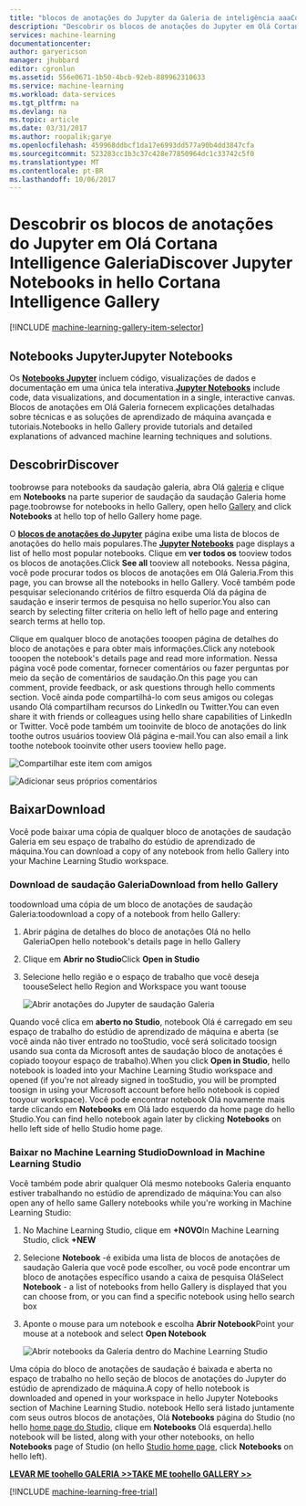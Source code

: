 ```yaml
---
title: "blocos de anotações do Jupyter da Galeria de inteligência aaaCortana | Microsoft Docs"
description: "Descobrir os blocos de anotações do Jupyter em Olá Cortana Intelligence Galeria."
services: machine-learning
documentationcenter: 
author: garyericson
manager: jhubbard
editor: cgronlun
ms.assetid: 556e0671-1b50-4bcb-92eb-889962310633
ms.service: machine-learning
ms.workload: data-services
ms.tgt_pltfrm: na
ms.devlang: na
ms.topic: article
ms.date: 03/31/2017
ms.author: roopalik;garye
ms.openlocfilehash: 459968ddbcf1da17e6993dd577a90b4dd3847cfa
ms.sourcegitcommit: 523283cc1b3c37c428e77850964dc1c33742c5f0
ms.translationtype: MT
ms.contentlocale: pt-BR
ms.lasthandoff: 10/06/2017
---
```

# <a name="discover-jupyter-notebooks-in-hello-cortana-intelligence-gallery"></a><span data-ttu-id="b7204-103">Descobrir os blocos de anotações do Jupyter em Olá Cortana Intelligence Galeria</span><span class="sxs-lookup"><span data-stu-id="b7204-103">Discover Jupyter Notebooks in hello Cortana Intelligence Gallery</span></span>
[!INCLUDE [machine-learning-gallery-item-selector](../../includes/machine-learning-gallery-item-selector.md)]

## <a name="jupyter-notebooks"></a><span data-ttu-id="b7204-104">Notebooks Jupyter</span><span class="sxs-lookup"><span data-stu-id="b7204-104">Jupyter Notebooks</span></span>
<span data-ttu-id="b7204-105">Os **[Notebooks Jupyter](https://gallery.cortanaintelligence.com/notebooks)** incluem código, visualizações de dados e documentação em uma única tela interativa.</span><span class="sxs-lookup"><span data-stu-id="b7204-105">**[Jupyter Notebooks](https://gallery.cortanaintelligence.com/notebooks)** include code, data visualizations, and documentation in a single, interactive canvas.</span></span>
<span data-ttu-id="b7204-106">Blocos de anotações em Olá Galeria fornecem explicações detalhadas sobre técnicas e as soluções de aprendizado de máquina avançada e tutoriais.</span><span class="sxs-lookup"><span data-stu-id="b7204-106">Notebooks in hello Gallery provide tutorials and detailed explanations of advanced machine learning techniques and solutions.</span></span>

## <a name="discover"></a><span data-ttu-id="b7204-107">Descobrir</span><span class="sxs-lookup"><span data-stu-id="b7204-107">Discover</span></span>
  <span data-ttu-id="b7204-108">toobrowse para notebooks da saudação galeria, abra Olá [galeria](http://gallery.cortanaintelligence.com) e clique em **Notebooks** na parte superior de saudação da saudação Galeria home page.</span><span class="sxs-lookup"><span data-stu-id="b7204-108">toobrowse for notebooks in hello Gallery, open hello [Gallery](http://gallery.cortanaintelligence.com) and click **Notebooks** at hello top of hello Gallery home page.</span></span>

 <span data-ttu-id="b7204-109">O  **[blocos de anotações do Jupyter](https://gallery.cortanaintelligence.com/notebooks)**  página exibe uma lista de blocos de anotações do hello mais populares.</span><span class="sxs-lookup"><span data-stu-id="b7204-109">The **[Jupyter Notebooks](https://gallery.cortanaintelligence.com/notebooks)** page displays a list of hello most popular notebooks.</span></span>
<span data-ttu-id="b7204-110">Clique em **ver todos os** tooview todos os blocos de anotações.</span><span class="sxs-lookup"><span data-stu-id="b7204-110">Click **See all** tooview all notebooks.</span></span>
<span data-ttu-id="b7204-111">Nessa página, você pode procurar todos os blocos de anotações em Olá Galeria.</span><span class="sxs-lookup"><span data-stu-id="b7204-111">From this page, you can browse all the notebooks in hello Gallery.</span></span> <span data-ttu-id="b7204-112">Você também pode pesquisar selecionando critérios de filtro esquerda Olá da página de saudação e inserir termos de pesquisa no hello superior.</span><span class="sxs-lookup"><span data-stu-id="b7204-112">You also can search by selecting filter criteria on hello left of hello page and entering search terms at hello top.</span></span>

 <span data-ttu-id="b7204-113">Clique em qualquer bloco de anotações tooopen página de detalhes do bloco de anotações e para obter mais informações.</span><span class="sxs-lookup"><span data-stu-id="b7204-113">Click any notebook tooopen the notebook's details page and read more information.</span></span> <span data-ttu-id="b7204-114">Nessa página você pode comentar, fornecer comentários ou fazer perguntas por meio da seção de comentários de saudação.</span><span class="sxs-lookup"><span data-stu-id="b7204-114">On this page you can comment, provide feedback, or ask questions through hello comments section.</span></span> <span data-ttu-id="b7204-115">Você ainda pode compartilhá-lo com seus amigos ou colegas usando Olá compartilham recursos do LinkedIn ou Twitter.</span><span class="sxs-lookup"><span data-stu-id="b7204-115">You can even share it with friends or colleagues using hello share capabilities of LinkedIn or Twitter.</span></span> <span data-ttu-id="b7204-116">Você pode também um tooinvite de bloco de anotações do link toothe outros usuários tooview Olá página e-mail.</span><span class="sxs-lookup"><span data-stu-id="b7204-116">You can also email a link toothe notebook tooinvite other users tooview hello page.</span></span>

![Compartilhar este item com amigos](media/machine-learning-gallery-how-to-use-contribute-publish/share-links.png)

![Adicionar seus próprios comentários](media/machine-learning-gallery-how-to-use-contribute-publish/comments.png)

## <a name="download"></a><span data-ttu-id="b7204-119">Baixar</span><span class="sxs-lookup"><span data-stu-id="b7204-119">Download</span></span>
<span data-ttu-id="b7204-120">Você pode baixar uma cópia de qualquer bloco de anotações de saudação Galeria em seu espaço de trabalho do estúdio de aprendizado de máquina.</span><span class="sxs-lookup"><span data-stu-id="b7204-120">You can download a copy of any notebook from hello Gallery into your Machine Learning Studio workspace.</span></span>

### <a name="download-from-hello-gallery"></a><span data-ttu-id="b7204-121">Download de saudação Galeria</span><span class="sxs-lookup"><span data-stu-id="b7204-121">Download from hello Gallery</span></span>
<span data-ttu-id="b7204-122">toodownload uma cópia de um bloco de anotações de saudação Galeria:</span><span class="sxs-lookup"><span data-stu-id="b7204-122">toodownload a copy of a notebook from hello Gallery:</span></span>

1. <span data-ttu-id="b7204-123">Abrir página de detalhes do bloco de anotações Olá no hello Galeria</span><span class="sxs-lookup"><span data-stu-id="b7204-123">Open hello notebook's details page in hello Gallery</span></span>
2. <span data-ttu-id="b7204-124">Clique em **Abrir no Studio**</span><span class="sxs-lookup"><span data-stu-id="b7204-124">Click **Open in Studio**</span></span>
3. <span data-ttu-id="b7204-125">Selecione hello região e o espaço de trabalho que você deseja toouse</span><span class="sxs-lookup"><span data-stu-id="b7204-125">Select hello Region and Workspace you want toouse</span></span>
   
    ![Abrir anotações do Jupyter de saudação Galeria](media/machine-learning-gallery-jupyter-notebooks/open-notebook-from-gallery.png)

<span data-ttu-id="b7204-127">Quando você clica em **aberto no Studio**, notebook Olá é carregado em seu espaço de trabalho do estúdio de aprendizado de máquina e aberta (se você ainda não tiver entrado no tooStudio, você será solicitado toosign usando sua conta da Microsoft antes de saudação bloco de anotações é copiado tooyour espaço de trabalho).</span><span class="sxs-lookup"><span data-stu-id="b7204-127">When you click **Open in Studio**, hello notebook is loaded into your Machine Learning Studio workspace and opened (if you're not already signed in tooStudio, you will be prompted toosign in using your Microsoft account before hello notebook is copied tooyour workspace).</span></span> <span data-ttu-id="b7204-128">Você pode encontrar notebook Olá novamente mais tarde clicando em **Notebooks** em Olá lado esquerdo da home page do hello Studio.</span><span class="sxs-lookup"><span data-stu-id="b7204-128">You can find hello notebook again later by clicking **Notebooks** on hello left side of hello Studio home page.</span></span>

### <a name="download-in-machine-learning-studio"></a><span data-ttu-id="b7204-129">Baixar no Machine Learning Studio</span><span class="sxs-lookup"><span data-stu-id="b7204-129">Download in Machine Learning Studio</span></span>
<span data-ttu-id="b7204-130">Você também pode abrir qualquer Olá mesmo notebooks Galeria enquanto estiver trabalhando no estúdio de aprendizado de máquina:</span><span class="sxs-lookup"><span data-stu-id="b7204-130">You can also open any of hello same Gallery notebooks while you're working in Machine Learning Studio:</span></span>

1. <span data-ttu-id="b7204-131">No Machine Learning Studio, clique em **+NOVO**</span><span class="sxs-lookup"><span data-stu-id="b7204-131">In Machine Learning Studio, click **+NEW**</span></span>
2. <span data-ttu-id="b7204-132">Selecione **Notebook** -é exibida uma lista de blocos de anotações de saudação Galeria que você pode escolher, ou você pode encontrar um bloco de anotações específico usando a caixa de pesquisa Olá</span><span class="sxs-lookup"><span data-stu-id="b7204-132">Select **Notebook** - a list of notebooks from hello Gallery is displayed that you can choose from, or you can find a specific notebook using hello search box</span></span>
3. <span data-ttu-id="b7204-133">Aponte o mouse para um notebook e escolha **Abrir Notebook**</span><span class="sxs-lookup"><span data-stu-id="b7204-133">Point your mouse at a notebook and select **Open Notebook**</span></span>
   
    ![Abrir notebooks da Galeria dentro do Machine Learning Studio](media/machine-learning-gallery-jupyter-notebooks/open-notebook-from-studio.png)

<span data-ttu-id="b7204-135">Uma cópia do bloco de anotações de saudação é baixada e aberta no espaço de trabalho no hello seção de blocos de anotações do Jupyter do estúdio de aprendizado de máquina.</span><span class="sxs-lookup"><span data-stu-id="b7204-135">A copy of hello notebook is downloaded and opened in your workspace in hello Jupyter Notebooks section of Machine Learning Studio.</span></span>
<span data-ttu-id="b7204-136">notebook Hello será listado juntamente com seus outros blocos de anotações, Olá **Notebooks** página do Studio (no hello [home page do Studio](https://studio.azureml.net/), clique em **Notebooks** Olá esquerda).</span><span class="sxs-lookup"><span data-stu-id="b7204-136">hello notebook will be listed, along with your other notebooks, on hello **Notebooks** page of Studio (on hello [Studio home page](https://studio.azureml.net/), click **Notebooks** on hello left).</span></span>

<span data-ttu-id="b7204-137">**[LEVAR ME toohello GALERIA >>](http://gallery.cortanaintelligence.com)**</span><span class="sxs-lookup"><span data-stu-id="b7204-137">**[TAKE ME toohello GALLERY >>](http://gallery.cortanaintelligence.com)**</span></span>

[!INCLUDE [machine-learning-free-trial](../../includes/machine-learning-free-trial.md)]

